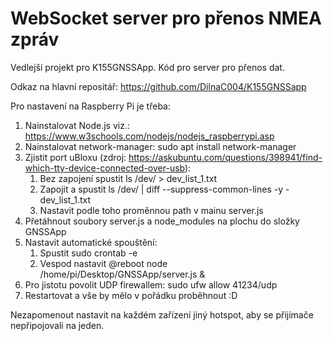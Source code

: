 # WebSocket server pro přenos NMEA zpráv

Vedlejší projekt pro K155GNSSApp.
Kód pro server pro přenos dat.

Odkaz na hlavní repositář: https://github.com/DilnaC004/K155GNSSapp

Pro nastavení na Raspberry Pi je třeba:
1. Nainstalovat Node.js viz.: https://www.w3schools.com/nodejs/nodejs_raspberrypi.asp
2. Nainstalovat network-manager: sudo apt install network-manager
3. Zjistit port uBloxu (zdroj: https://askubuntu.com/questions/398941/find-which-tty-device-connected-over-usb): 
    1. Bez zapojení spustit ls /dev/ > dev_list_1.txt
    2. Zapojit a spustit ls /dev/ | diff --suppress-common-lines -y - dev_list_1.txt
    3. Nastavit podle toho proměnnou path v mainu server.js
4. Přetáhnout soubory server.js a node_modules na plochu do složky GNSSApp
5. Nastavit automatické spouštění:
    1. Spustit sudo crontab -e
    2. Vespod nastavit @reboot node /home/pi/Desktop/GNSSApp/server.js &
6. Pro jistotu povolit UDP firewallem: sudo ufw allow 41234/udp
7. Restartovat a vše by mělo v pořádku proběhnout :D

Nezapomenout nastavit na každém zařízení jiný hotspot, aby se přijímače nepřipojovali na jeden.
